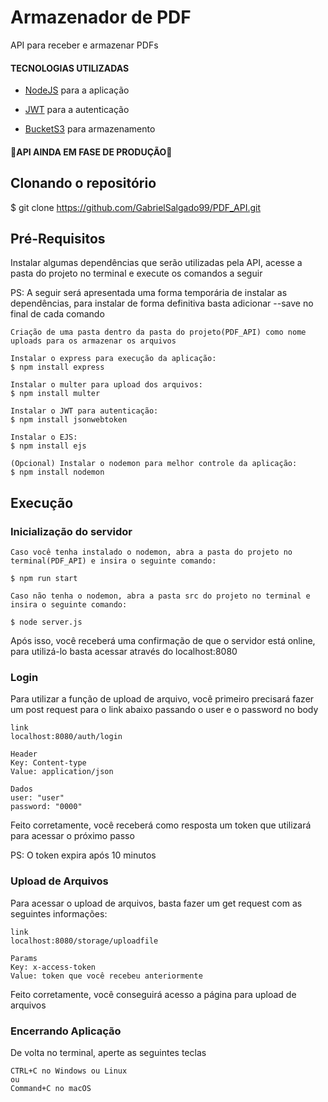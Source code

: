# Armazenador de PDF
API para receber e armazenar PDFs

 #### TECNOLOGIAS UTILIZADAS
  - [NodeJS](https://nodejs.org/en/) para a aplicação

  - [JWT](https://jwt.io/) para a autenticação
       
  - [BucketS3](https://aws.amazon.com/pt/s3/) para armazenamento

 #### 🚧API AINDA EM FASE DE PRODUÇÃO🚧

## Clonando o repositório
$ git clone https://github.com/GabrielSalgado99/PDF_API.git


## Pré-Requisitos
Instalar algumas dependências que serão utilizadas pela API, acesse a pasta do projeto no terminal e execute os comandos a seguir

PS: A seguir será apresentada uma forma temporária de instalar as dependências, para instalar de forma definitiva basta adicionar --save no final de cada comando

```
Criação de uma pasta dentro da pasta do projeto(PDF_API) como nome uploads para os armazenar os arquivos

Instalar o express para execução da aplicação:
$ npm install express

Instalar o multer para upload dos arquivos:
$ npm install multer

Instalar o JWT para autenticação:
$ npm install jsonwebtoken

Instalar o EJS:
$ npm install ejs

(Opcional) Instalar o nodemon para melhor controle da aplicação:
$ npm install nodemon

```
## Execução
  ### Inicialização do servidor
  ```
  Caso você tenha instalado o nodemon, abra a pasta do projeto no terminal(PDF_API) e insira o seguinte comando:
  
  $ npm run start
  
  Caso não tenha o nodemon, abra a pasta src do projeto no terminal e insira o seguinte comando:
  
  $ node server.js
  ```
  Após isso, você receberá uma confirmação de que o servidor está online, para utilizá-lo basta acessar através do localhost:8080
  
  ### Login
  Para utilizar a função de upload de arquivo, você primeiro precisará fazer um post request para o link abaixo passando o user e o password no body
  ```
  link 
  localhost:8080/auth/login
  
  Header
  Key: Content-type
  Value: application/json
  
  Dados
  user: "user"
  password: "0000"
  ```
  Feito corretamente, você receberá como resposta um token que utilizará para acessar o próximo passo
  
  PS: O token expira após 10 minutos
  
  ### Upload de Arquivos
  Para acessar o upload de arquivos, basta fazer um get request com as seguintes informações:
  ```
  link 
  localhost:8080/storage/uploadfile
  
  Params
  Key: x-access-token
  Value: token que você recebeu anteriormente
  ```
  Feito corretamente, você conseguirá acesso a página para upload de arquivos
  
  ### Encerrando Aplicação
  De volta no terminal, aperte as seguintes teclas
  ```
  CTRL+C no Windows ou Linux
  ou
  Command+C no macOS
  ```

